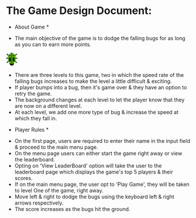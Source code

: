 # The Game Design Document:

* About Game *

- The main objective of the game is to dodge the falling bugs for as long as you can to earn more points.

![screenshot](assets/images/bug_2.png)

- There are three levels to this game, two in which the speed rate of the falling bugs increases to make the level a little difficult & exciting.
- If player bumps into a bug, then it's game over & they have an option to retry the game.
- The background changes at each level to let the player know that they are now on a different level.
- At each level, we add one more type of bug & increase the speed at which they fall in.

* Player Rules *
- On the first page, users are required to enter their name in the input field & proceed to the main menu page.
- On the menu page users can either start the game right away or view the leaderboard.
- Opting on 'View LeaderBoard' option will take the user to the leaderboard page which displays the game's top 5 players & their scores.
- If on the main menu page, the user opt to 'Play Game', they will be taken to level One of the game, right away.
- Move left & right to dodge the bugs using the keyboard left & right arrows respectively.
- The score increases as the bugs hit the ground.
